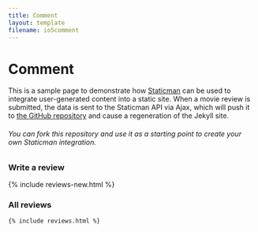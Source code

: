 ```yaml
---
title: Comment
layout: template
filename: io5comment
--- 
```

# Comment

<div>
<section class="constrain hero">
    <p>This is a sample page to demonstrate how <a href="https://staticman.net">Staticman</a> can be used to integrate user-generated content into a static site. When a movie review is submitted, the data is sent to the Staticman API via Ajax, which will push it to <a href="https://github.com/eduardoboucas/popcorn">the GitHub repository</a> and cause a regeneration of the Jekyll site.</p>
    <h6>You can fork this repository and use it as a starting point to create your own Staticman integration.</h6>
  </section>

  <section class="constrain">
    <h3>Write a review</h3>
    {% include reviews-new.html %}
  </section>
  
  <section class="constrain">
    <h3>All reviews</h3>

    {% include reviews.html %}
  </section>
</div>

